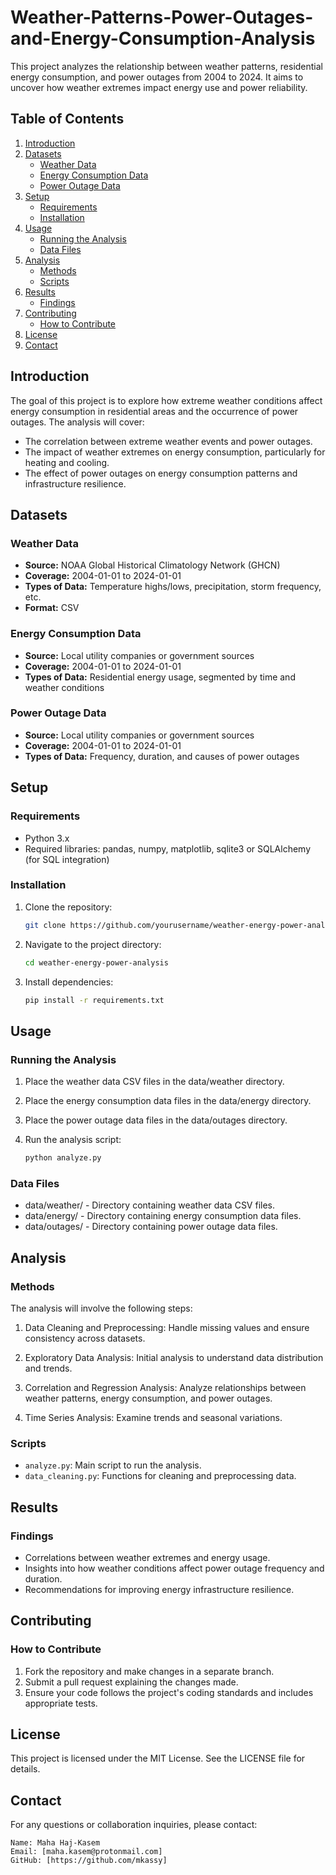 # Weather-Patterns-Power-Outages-and-Energy-Consumption-Analysis

This project analyzes the relationship between weather patterns, residential energy consumption, and power outages from 2004 to 2024. It aims to uncover how weather extremes impact energy use and power reliability.

## Table of Contents

1. [Introduction](#introduction)
2. [Datasets](#datasets)
   - [Weather Data](#weather-data)
   - [Energy Consumption Data](#energy-consumption-data)
   - [Power Outage Data](#power-outage-data)
3. [Setup](#setup)
   - [Requirements](#requirements)
   - [Installation](#installation)
4. [Usage](#usage)
   - [Running the Analysis](#running-the-analysis)
   - [Data Files](#data-files)
5. [Analysis](#analysis)
   - [Methods](#methods)
   - [Scripts](#scripts)
6. [Results](#results)
   - [Findings](#findings)
7. [Contributing](#contributing)
   - [How to Contribute](#how-to-contribute)
8. [License](#license)
9. [Contact](#contact)

## Introduction

The goal of this project is to explore how extreme weather conditions affect energy consumption in residential areas and the occurrence of power outages. The analysis will cover:

- The correlation between extreme weather events and power outages.
- The impact of weather extremes on energy consumption, particularly for heating and cooling.
- The effect of power outages on energy consumption patterns and infrastructure resilience.

## Datasets

### Weather Data

- **Source:** NOAA Global Historical Climatology Network (GHCN)
- **Coverage:** 2004-01-01 to 2024-01-01
- **Types of Data:** Temperature highs/lows, precipitation, storm frequency, etc.
- **Format:** CSV

### Energy Consumption Data

- **Source:** Local utility companies or government sources
- **Coverage:** 2004-01-01 to 2024-01-01
- **Types of Data:** Residential energy usage, segmented by time and weather conditions

### Power Outage Data

- **Source:** Local utility companies or government sources
- **Coverage:** 2004-01-01 to 2024-01-01
- **Types of Data:** Frequency, duration, and causes of power outages

## Setup

### Requirements

- Python 3.x
- Required libraries: pandas, numpy, matplotlib, sqlite3 or SQLAlchemy (for SQL integration)

### Installation

1. Clone the repository:
   ```bash
   git clone https://github.com/yourusername/weather-energy-power-analysis.git

2. Navigate to the project directory:
   ```bash
   cd weather-energy-power-analysis

3. Install dependencies:
   ```bash
   pip install -r requirements.txt

## Usage

### Running the Analysis

1. Place the weather data CSV files in the data/weather directory.

2. Place the energy consumption data files in the data/energy directory.

3. Place the power outage data files in the data/outages directory.

4. Run the analysis script:
   ```bash
   python analyze.py

### Data Files

- data/weather/ - Directory containing weather data CSV files.
- data/energy/ - Directory containing energy consumption data files.
- data/outages/ - Directory containing power outage data files.

## Analysis

### Methods

The analysis will involve the following steps:

1. Data Cleaning and Preprocessing: Handle missing values and ensure consistency across datasets.

2. Exploratory Data Analysis:  Initial analysis to understand data distribution and trends.

3. Correlation and Regression Analysis: Analyze relationships between weather patterns, energy consumption, and power outages.

4. Time Series Analysis: Examine trends and seasonal variations.

### Scripts

- `analyze.py`: Main script to run the analysis.
- `data_cleaning.py`: Functions for cleaning and preprocessing data.

## Results

### Findings

- Correlations between weather extremes and energy usage.
- Insights into how weather conditions affect power outage frequency and duration.
- Recommendations for improving energy infrastructure resilience.


## Contributing

### How to Contribute

1. Fork the repository and make changes in a separate branch.
2. Submit a pull request explaining the changes made.
3. Ensure your code follows the project's coding standards and includes appropriate tests.


## License
This project is licensed under the MIT License. See the LICENSE file for details.


## Contact

For any questions or collaboration inquiries, please contact:

    Name: Maha Haj-Kasem
    Email: [maha.kasem@protonmail.com]
    GitHub: [https://github.com/mkassy]






